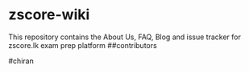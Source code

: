 # zscore-wiki

This repository contains the About Us, FAQ, Blog and issue tracker for zscore.lk exam prep platform
##contributors


#chiran